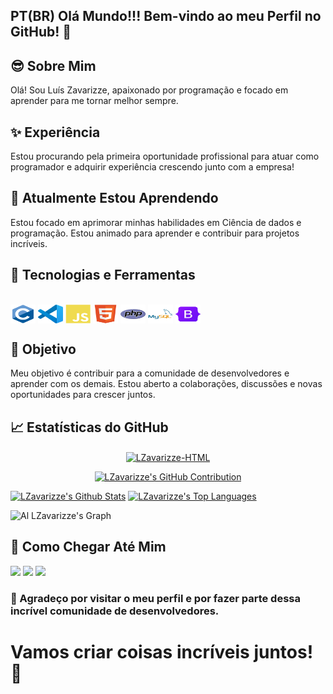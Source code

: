 <h2>PT(BR)
Olá Mundo!!!
Bem-vindo ao meu Perfil no GitHub! 🙌</h2>

<h2>😎 Sobre Mim</h2>
<div>
 Olá! Sou Luís Zavarizze, apaixonado por programação e focado em aprender para me tornar melhor sempre.
    </div>
<h2>✨ Experiência</h2>
Estou procurando pela primeira oportunidade profissional para atuar como programador e adquirir experiência crescendo junto com a empresa!
    </div>
<div>
<h2>🌹 Atualmente Estou Aprendendo</h2>
Estou focado em aprimorar minhas habilidades em Ciência de dados e programação. 
Estou animado para aprender e contribuir para projetos incríveis.
</div>
    <div>
<h2>🌌 Tecnologias e Ferramentas</h2>
    <div style="display: inline_block"><br>
  <img align="center" alt="LZavarizze-C" height="30" width="40" src="https://raw.githubusercontent.com/devicons/devicon/master/icons/c/c-original.svg">
  <img align="center" alt="LZavarizze-VSCODE" height="30" width="40" src="https://raw.githubusercontent.com/devicons/devicon/master/icons/vscode/vscode-original.svg">
  <img align="center" alt="LZavarizze-JS" height="30" width="40" src="https://raw.githubusercontent.com/devicons/devicon/master/icons/javascript/javascript-plain.svg">
  <img align="center" alt="LZavarizze-HTML" height="30" width="40" src="https://raw.githubusercontent.com/devicons/devicon/master/icons/html5/html5-original.svg">
  <img align="center" alt="LZavarizze-PHP" height="30" width="40" src="https://github.com/devicons/devicon/blob/master/icons/php/php-original.svg">
  <img align="center" alt="LZavarizze-SQL" height="30" width="40" src="https://github.com/devicons/devicon/blob/master/icons/mysql/mysql-original-wordmark.svg">
  <img align="center" alt="LZavarizze-BootStrap" height="30" width="40" src="https://github.com/devicons/devicon/blob/master/icons/bootstrap/bootstrap-original.svg">
</div>
<div>
<h2>🚀 Objetivo</h2>
Meu objetivo é contribuir para a comunidade de desenvolvedores e aprender com os demais. 
Estou aberto a colaborações, discussões e novas oportunidades para crescer juntos.
</div>
  <div>
<h2>📈 Estatísticas do GitHub</h2>
<p align="center">
  <a href="https://github.com/LZavarizze">
    <img align="center" alt="LZavarizze-HTML" height="100" width="150" src= https://media.giphy.com/media/U2AMcXeZX3P5RLYCrY/giphy.gif alt="LZavarizze GitHub streak"/>
  </a>
</p>

<p align="center">
  <a href="https://github.com/LZavarizze">
    <img src="https://github-profile-summary-cards.vercel.app/api/cards/profile-details?username=LZavarizze&theme=dracula" alt="LZavarizze's GitHub Contribution"/>
  </a>
</p>

<a> 
    <a href="https://github.com/LZavarizze"><img alt="LZavarizze's Github Stats" src="https://denvercoder1-github-readme-stats.vercel.app/api?username=LZavarizze&show_icons=true&count_private=true&theme=react&border_color=34bdeb&bg_color=0D1117&title_color=F85D7F&icon_color=F8D866" height="192px" width="49.5%"/></a>
  <a href="https://github.com/LZavarizze"><img alt="LZavarizze's Top Languages" src="https://denvercoder1-github-readme-stats.vercel.app/api/top-langs/?username=LZavarizze&langs_count=8&layout=compact&theme=react&border_color=34bdeb&bg_color=0D1117&title_color=F85D7F&icon_color=F8D866" height="192px" width="49.5%"/></a>
  <br/>
</a>

![Al LZavarizze's Graph](https://github-readme-activity-graph.vercel.app/graph?username=LZavarizze&custom_title=Al%20LZavarizze's%20GitHub%20Activity%20Graph&bg_color=0D1117&color=34bdeb&line=34bdeb&point=34bdeb&area_color=FFFFFF&title_color=FFFFFF&area=true)
    </div>
<div>
<h2>📩 Como Chegar Até Mim</h2>
<div> 
  <a href = "mailto:luisfzavarizze@gmail.com"><img src="https://img.shields.io/badge/-Gmail-%23333?style=for-the-badge&logo=gmail&logoColor=white" target="_blank"></a>
  <a href="https://instagram.com/luiszavarizze" target="_blank"><img src="https://img.shields.io/badge/-Instagram-%23E4405F?style=for-the-badge&logo=instagram&logoColor=white" target="_blank"></a>
 <a href="https://discord.gg/zavarizze" target="_blank"><img src="https://img.shields.io/badge/Discord-7289DA?style=for-the-badge&logo=discord&logoColor=white" target="_blank"></a> 
  </div>
<div>
<h3>🙏 Agradeço por visitar o meu perfil e por fazer parte dessa incrível comunidade de desenvolvedores.</h3> 
</div>
  <div>
<h1>Vamos criar coisas incríveis juntos! 🚀</h1>
</div>
